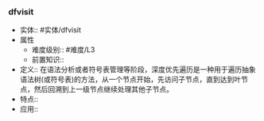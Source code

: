 ###  dfvisit 
- 实体:: #实体/dfvisit 
- 属性
	- 难度级别:: #难度/L3 
	- 前置知识::
- 定义:: 在语法分析或者符号表管理等阶段，深度优先遍历是一种用于遍历抽象语法树(或符号表)的方法，从一个节点开始，先访问子节点，直到达到叶节点，然后回溯到上一级节点继续处理其他子节点。
- 特点::
- 应用::